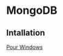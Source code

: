 # MongoDB

## Intallation

[Pour Windows](https://docs.mongodb.com/manual/tutorial/install-mongodb-on-windows/#run-mongodb-from-cmd)